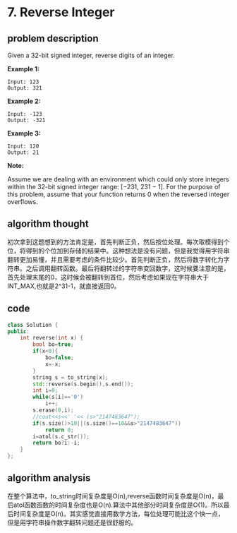 # 7. Reverse Integer

## problem description

Given a 32-bit signed integer, reverse digits of an integer.

**Example 1:**

```text
Input: 123
Output: 321
```

**Example 2:**

```text
Input: -123
Output: -321
```

**Example 3:**

```text
Input: 120
Output: 21
```

**Note:**

Assume we are dealing with an environment which could only store integers within the 32-bit signed integer range: \[−231, 231 − 1\]. For the purpose of this problem, assume that your function returns 0 when the reversed integer overflows.

## **algorithm thought**

初次拿到这题想到的方法肯定是，首先判断正负，然后按位处理。每次取模得到个位，将得到的个位加到存储的结果中。这种想法是没有问题，但是我觉得用字符串翻转更加易懂，并且需要考虑的条件比较少。首先判断正负，然后将数字转化为字符串。之后调用翻转函数。最后将翻转过的字符串变回数字，这时候要注意的是，首先处理末尾的0，这时候会被翻转到首位，然后考虑如果现在字符串大于INT\_MAX,也就是2^31-1，就直接返回0。

## code

```cpp
class Solution {
public:
    int reverse(int x) {
        bool bo=true;
        if(x<0){
            bo=false;
            x=-x;
        }
        string s = to_string(x);
        std::reverse(s.begin(),s.end());
        int i=0;
        while(s[i]=='0')
            i++;
        s.erase(0,i);
        //cout<<s<<' '<< (s>"2147483647");
        if(s.size()>10||(s.size()==10&&s>"2147483647"))
            return 0;
        i=atol(s.c_str());
        return bo?i:-i;
    }
};
```

## algorithm analysis

在整个算法中，to\_string时间复杂度是O\(n\),reverse函数时间复杂度是O\(n\)，最后atol函数函数的时间复杂度也是O\(n\).算法中其他部分时间复杂度是O\(1\)。所以最后时间复杂度是O\(n\)。其实感觉直接用数学方法，每位处理可能比这个快一点，但是用字符串操作数字翻转问题还是很舒服的。

